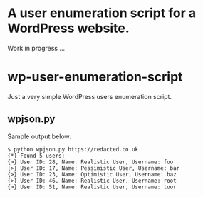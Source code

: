 # A user enumeration script for a WordPress website.
Work in progress ...  

# wp-user-enumeration-script
Just a very simple WordPress users enumeration script.

## wpjson.py  
Sample output below:  
```
$ python wpjson.py https://redacted.co.uk
{*} Found 5 users:
{>} User ID: 28, Name: Realistic User, Username: foo
{>} User ID: 17, Name: Pessimistic User, Username: bar
{>} User ID: 23, Name: Optimistic User, Username: baz
{>} User ID: 46, Name: Realistic User, Username: root
{>} User ID: 51, Name: Realistic User, Username: toor
```
